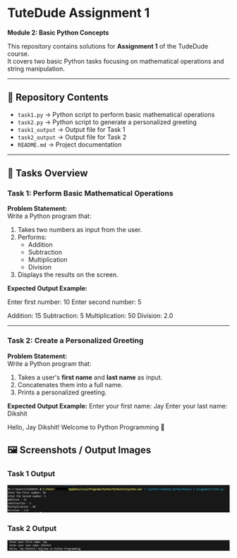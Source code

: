 # TuteDude Assignment 1  
**Module 2: Basic Python Concepts**

This repository contains solutions for **Assignment 1** of the TudeDude course.  
It covers two basic Python tasks focusing on mathematical operations and string manipulation.

---

## 📂 Repository Contents

- `task1.py` → Python script to perform basic mathematical operations  
- `task2.py` → Python script to generate a personalized greeting  
- `task1_output` → Output file for Task 1  
- `task2_output` → Output file for Task 2  
- `README.md` → Project documentation  

---

## 📝 Tasks Overview

### **Task 1: Perform Basic Mathematical Operations**
**Problem Statement:**  
Write a Python program that:
1. Takes two numbers as input from the user.
2. Performs:
   - Addition  
   - Subtraction  
   - Multiplication  
   - Division  
3. Displays the results on the screen.

**Expected Output Example:**

Enter first number: 10
Enter second number: 5

Addition: 15
Subtraction: 5
Multiplication: 50
Division: 2.0


---

### **Task 2: Create a Personalized Greeting**
**Problem Statement:**  
Write a Python program that:
1. Takes a user's **first name** and **last name** as input.
2. Concatenates them into a full name.
3. Prints a personalized greeting.

**Expected Output Example:**
Enter your first name: Jay
Enter your last name: Dikshit

Hello, Jay Dikshit! Welcome to Python Programming 🚀


## 🖼️ Screenshots / Output Images

### Task 1 Output
![Task 1 Output](screenshots/Task1_Output.jpg)

### Task 2 Output
![Task 2 Output](screenshots/Task2_Output.jpg)
